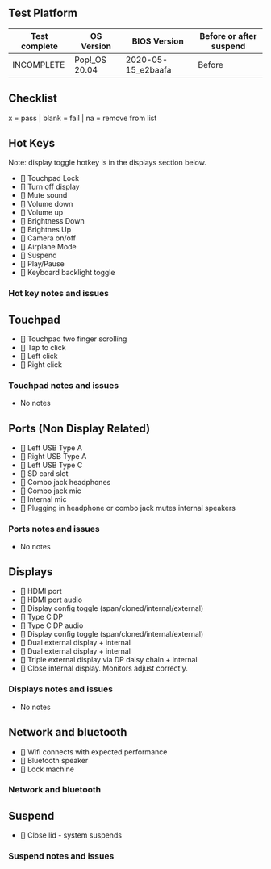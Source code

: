 ## Test Platform

| Test complete | OS Version    | BIOS Version       | Before or after suspend |
| ------------- | ------------- | ------------       | ----------------------- |
| INCOMPLETE    |Pop!\_OS 20.04 | 2020-05-15_e2baafa | Before                 |

## Checklist
x = pass | blank = fail | na = remove from list

## Hot Keys

Note: display toggle hotkey is in the displays section below.

- [] Touchpad Lock
- [] Turn off display
- [] Mute sound
- [] Volume down
- [] Volume up
- [] Brightness Down
- [] Brightnes Up
- [] Camera on/off
- [] Airplane Mode
- [] Suspend
- [] Play/Pause
- [] Keyboard backlight toggle

### Hot key notes and issues

## Touchpad

- [] Touchpad two finger scrolling 
- [] Tap to click
- [] Left click
- [] Right click

### Touchpad notes and issues

- No notes

## Ports (Non Display Related)

- [] Left USB Type A
- [] Right USB Type A
- [] Left USB Type C
- [] SD card slot
- [] Combo jack headphones
- [] Combo jack mic
- [] Internal mic
- [] Plugging in headphone or combo jack mutes internal speakers

### Ports notes and issues

- No notes

## Displays

- [] HDMI port
- [] HDMI port audio
- [] Display config toggle (span/cloned/internal/external)
- [] Type C DP
- [] Type C DP audio
- [] Display config toggle (span/cloned/internal/external)
- [] Dual external display + internal
- [] Dual external display + internal
- [] Triple external display via DP daisy chain + internal
- [] Close internal display. Monitors adjust correctly.

### Displays notes and issues

- No notes

## Network and bluetooth

- [] Wifi connects with expected performance
- [] Bluetooth speaker
- [] Lock machine

### Network and bluetooth

## Suspend

- [] Close lid - system suspends

### Suspend notes and issues

